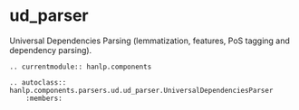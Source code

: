# ud_parser

Universal Dependencies Parsing (lemmatization, features, PoS tagging and dependency parsing).

```{eval-rst}
.. currentmodule:: hanlp.components

.. autoclass:: hanlp.components.parsers.ud.ud_parser.UniversalDependenciesParser
	:members:

```
